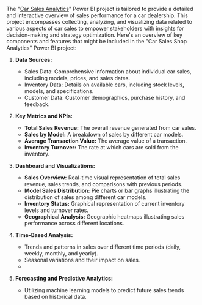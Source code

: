 The "[Car Sales Analytics](https://github.com/OLUJUWON-OMOTOBA/Project-5/blob/main/Car%20Sales.pbix)" Power BI project is tailored to provide a detailed and interactive overview of sales performance for a car dealership. This project encompasses collecting, analyzing, and visualizing data related to various aspects of car sales to empower stakeholders with insights for decision-making and strategy optimization. Here's an overview of key components and features that might be included in the "Car Sales Shop Analytics" Power BI project:

1. **Data Sources:**
   - Sales Data: Comprehensive information about individual car sales, including models, prices, and sales dates.
   - Inventory Data: Details on available cars, including stock levels, models, and specifications.
   - Customer Data: Customer demographics, purchase history, and feedback.

2. **Key Metrics and KPIs:**
   - **Total Sales Revenue:** The overall revenue generated from car sales.
   - **Sales by Model:** A breakdown of sales by different car models.
   - **Average Transaction Value:** The average value of a transaction.
   - **Inventory Turnover:** The rate at which cars are sold from the inventory.

3. **Dashboard and Visualizations:**
   - **Sales Overview:** Real-time visual representation of total sales revenue, sales trends, and comparisons with previous periods.
   - **Model Sales Distribution:** Pie charts or bar graphs illustrating the distribution of sales among different car models.
   - **Inventory Status:** Graphical representation of current inventory levels and turnover rates.
   - **Geographical Analysis:** Geographic heatmaps illustrating sales performance across different locations.

7. **Time-Based Analysis:**
   - Trends and patterns in sales over different time periods (daily, weekly, monthly, and yearly).
   - Seasonal variations and their impact on sales.
   - 
9. **Forecasting and Predictive Analytics:**
   - Utilizing machine learning models to predict future sales trends based on historical data.

